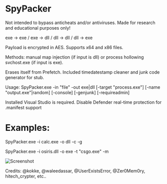 # SpyPacker

Not intended to bypass anticheats and/or antiviruses. Made for research and educational purposes only!

exe -> exe / exe -> dll / dll -> dll / dll -> exe

Payload is encrypted in AES. Supports x64 and x86 files.

Methods: manual map injection (if input is dll) or process hollowing svchost.exe (if input is exe). 

Erases itself from Prefetch. Included timedatestamp cleaner and junk code generator for stub.

Usage: SpyPacker.exe -in "file" -out exe|dll [-target "process.exe"] [-name "output.exe"|random] [-console] [-genjunk] [-requireadmin]

Installed Visual Studio is required. Disable Defender real-time protection for .manifest support

# Examples:
SpyPacker.exe -i calc.exe -o dll -c -g

SpyPacker.exe -i osiris.dll -o exe -t "csgo.exe" -m

![Screenshot](https://i.imgur.com/lobWIGn.png)

Credits: @kokke, @waleedassar, @UserExistsError, @Zer0Mem0ry, hitech_crypter, etc..
